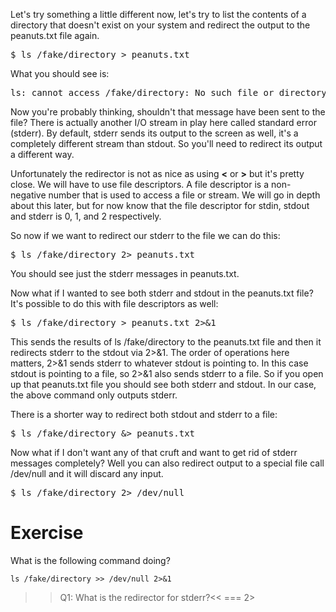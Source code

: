 Let's try something a little different now, let's try to list the contents of a directory that doesn't exist on your system and redirect the output to the peanuts.txt file again.

<pre>$ ls /fake/directory > peanuts.txt </pre>

What you should see is: 

<pre>ls: cannot access /fake/directory: No such file or directory</pre>

Now you're probably thinking, shouldn't that message have been sent to the file? There is actually another I/O stream in play here called standard error (stderr). By default, stderr sends its output to the screen as well, it's a completely different stream than stdout. So you'll need to redirect its output a different way. 

Unfortunately the redirector is not as nice as using <b>&lt;</b> or <b>&gt;</b> but it's pretty close. We will have to use file descriptors. A file descriptor is a non-negative number that is used to access a file or stream. We will go in depth about this later, but for now know that the file descriptor for stdin, stdout and stderr is 0, 1, and 2 respectively. 

So now if we want to redirect our stderr to the file we can do this: 

<pre>$ ls /fake/directory 2> peanuts.txt</pre>

You should see just the stderr messages in peanuts.txt. 

Now what if I wanted to see both stderr and stdout in the peanuts.txt file? It's possible to do this with file descriptors as well: 

<pre>$ ls /fake/directory > peanuts.txt 2>&1</pre>

This sends the results of ls /fake/directory to the peanuts.txt file and then it redirects stderr to the stdout via 2>&1. The order of operations here matters, 2>&1 sends stderr to whatever stdout is pointing to. In this case stdout is pointing to a file, so 2>&1 also sends stderr to a file. So if you open up that peanuts.txt file you should see both stderr and stdout. In our case, the above command only outputs stderr.

There is a shorter way to redirect both stdout and stderr to a file:

<pre>$ ls /fake/directory &> peanuts.txt</pre>

Now what if I don't want any of that cruft and want to get rid of stderr messages completely? Well you can also redirect output to a special file call /dev/null and it will discard any input.

<pre>$ ls /fake/directory 2> /dev/null</pre>

# Exercise

What is the following command doing? 

```
ls /fake/directory >> /dev/null 2>&1
```

>>Q1: What is the redirector for stderr?<<
=== 2>
